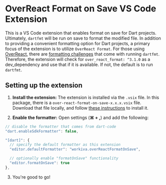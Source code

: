 # OverReact Format on Save VS Code Extension
This is a VS Code extension that enables format on save for Dart projects. Ultimately, `dartfmt` will be run on save to format the modified file. In addition to providing a convenient formatting option for Dart projects, a primary focus of the extension is to utilize `OverReact Format`. For those using [OverReact](https://github.com/Workiva/over_react), there are [formatting challenges](https://github.com/Workiva/over_react#component-formatting) that come with running `dartfmt`. Therefore, the extension will check for `over_react_format: ^3.1.0` as a dev_dependency and use that if it is available. If not, the default is to run `dartfmt`.

## Setting up the extension
1. __Install the extension:__ The extension is installed via the `.vsix` file. In this package, there is a `over-react-format-on-save-x.x.x.vsix` file. Download that file locally, and follow [these instructions](https://code.visualstudio.com/api/working-with-extensions/publishing-extension#packaging-extensions) to install it.

2. __Enable the formatter:__ Open settings (__&#8984; + ,__) and add the following:
  
  ```js
  // disable the formatter that comes from dart-code
  "dart.enableSdkFormatter": false, 

  "[dart]": {
    // specify the default formatter as this extension
    "editor.defaultFormatter": "workiva.overReactFormatOnSave", 

    // optionally enable "formatOnSave" functionality
    "editor.formatOnSave": true 
  },
  ```

3. You're good to go!


